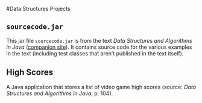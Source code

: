 #Data Structures Projects

## `sourcecode.jar`
This jar file `sourcecode.jar` is from the text <cite>Data Structures and Algorithms in Java</cite> ([companion site](http://bcs.wiley.com/he-bcs/Books?action=index&itemId=1118771338&bcsId=8635)). It contains source code for the various examples in the text (including test classes that aren&rsquo;t published in the text itself).

## High Scores
A Java application that stores a list of video game high scores (source: <cite>Data Structures and Algorithms in Java</cite>, p. 104).
